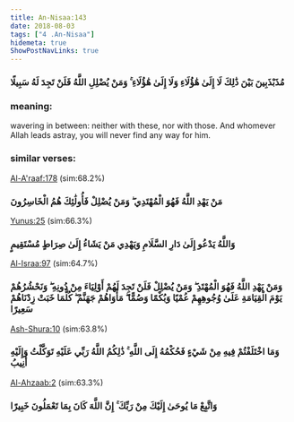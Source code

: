 ```yaml
---
title: An-Nisaa:143
date: 2018-08-03
tags: ["4 .An-Nisaa"]
hidemeta: true 
ShowPostNavLinks: true 
---
```

### مُذَبْذَبِينَ بَيْنَ ذَٰلِكَ لَا إِلَىٰ هَٰؤُلَاءِ وَلَا إِلَىٰ هَٰؤُلَاءِ ۚ وَمَنْ يُضْلِلِ اللَّهُ فَلَنْ تَجِدَ لَهُ سَبِيلًا
### meaning: 
wavering in between: neither with these, nor with those. And whomever Allah leads astray, you will never find any way for him.
### similar verses: 

[Al-A'raaf:178](/7/178) (sim:68.2%)

### مَنْ يَهْدِ اللَّهُ فَهُوَ الْمُهْتَدِي ۖ وَمَنْ يُضْلِلْ فَأُولَٰئِكَ هُمُ الْخَاسِرُونَ

[Yunus:25](/10/25) (sim:66.3%)

### وَاللَّهُ يَدْعُو إِلَىٰ دَارِ السَّلَامِ وَيَهْدِي مَنْ يَشَاءُ إِلَىٰ صِرَاطٍ مُسْتَقِيمٍ

[Al-Israa:97](/17/97) (sim:64.7%)

### وَمَنْ يَهْدِ اللَّهُ فَهُوَ الْمُهْتَدِ ۖ وَمَنْ يُضْلِلْ فَلَنْ تَجِدَ لَهُمْ أَوْلِيَاءَ مِنْ دُونِهِ ۖ وَنَحْشُرُهُمْ يَوْمَ الْقِيَامَةِ عَلَىٰ وُجُوهِهِمْ عُمْيًا وَبُكْمًا وَصُمًّا ۖ مَأْوَاهُمْ جَهَنَّمُ ۖ كُلَّمَا خَبَتْ زِدْنَاهُمْ سَعِيرًا

[Ash-Shura:10](/42/10) (sim:63.8%)

### وَمَا اخْتَلَفْتُمْ فِيهِ مِنْ شَيْءٍ فَحُكْمُهُ إِلَى اللَّهِ ۚ ذَٰلِكُمُ اللَّهُ رَبِّي عَلَيْهِ تَوَكَّلْتُ وَإِلَيْهِ أُنِيبُ

[Al-Ahzaab:2](/33/2) (sim:63.3%)

### وَاتَّبِعْ مَا يُوحَىٰ إِلَيْكَ مِنْ رَبِّكَ ۚ إِنَّ اللَّهَ كَانَ بِمَا تَعْمَلُونَ خَبِيرًا

